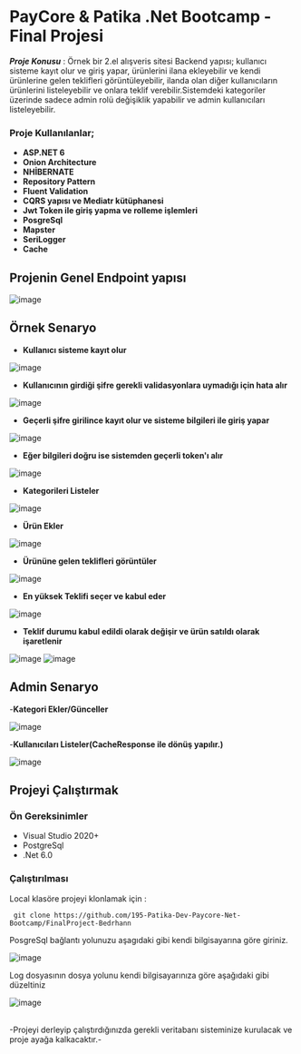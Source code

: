 # PayCore & Patika .Net Bootcamp - Final Projesi
***Proje Konusu*** : Örnek bir 2.el alışveris sitesi Backend yapısı; kullanıcı sisteme kayıt olur ve giriş yapar, ürünlerini ilana ekleyebilir ve kendi ürünlerine gelen teklifleri görüntüleyebilir, ilanda olan diğer kullanıcıların ürünlerini listeleyebilir ve onlara teklif verebilir.Sistemdeki kategoriler üzerinde sadece admin rolü değişiklik yapabilir ve admin kullanıcıları listeleyebilir.
### Proje Kullanılanlar; 
* **ASP.NET 6** 
* **Onion Architecture**
* **NHİBERNATE**
* **Repository Pattern**
* **Fluent Validation**
* **CQRS yapısı ve Mediatr kütüphanesi**
* **Jwt Token ile giriş yapma ve rolleme işlemleri**
* **PosgreSql**
* **Mapster**
* **SeriLogger**
* **Cache**
 
## Projenin Genel Endpoint yapısı
![image](https://user-images.githubusercontent.com/99317183/191699969-451895c7-f388-46f2-8240-f40ade606318.png)

## Örnek Senaryo
- **Kullanıcı sisteme kayıt olur**

![image](https://user-images.githubusercontent.com/99317183/191675784-899c805f-59d7-43de-bd15-5177f9170ac5.png)

- **Kullanıcının girdiği şifre gerekli validasyonlara uymadığı için hata alır**

![image](https://user-images.githubusercontent.com/99317183/191675901-4e02e158-91bb-4d38-901a-5a946b723971.png)

- **Geçerli şifre girilince kayıt olur ve sisteme bilgileri ile giriş yapar**

![image](https://user-images.githubusercontent.com/99317183/191676223-e54e99e4-4ff2-4c65-90e1-ba645c31797a.png)

- **Eğer bilgileri doğru ise sistemden geçerli token'ı alır**

![image](https://user-images.githubusercontent.com/99317183/191676486-edab7360-d764-49b6-919e-03b492d1d264.png)

- **Kategorileri Listeler**

![image](https://user-images.githubusercontent.com/99317183/191678159-77d376ad-4121-4ef8-b036-fb8d3d184fd7.png)

- **Ürün Ekler**

![image](https://user-images.githubusercontent.com/99317183/191682489-0a1d7746-e50e-44e8-8538-29758b039378.png)

- **Ürününe gelen teklifleri görüntüler**

![image](https://user-images.githubusercontent.com/99317183/191683007-e1991b0f-73ea-4f9f-9ff9-9263bc87b634.png)

- **En yüksek Teklifi seçer ve kabul eder**

![image](https://user-images.githubusercontent.com/99317183/191684311-49b5e74f-5750-4faa-830f-5ee2333c0c76.png)

- **Teklif durumu kabul edildi olarak değişir ve ürün satıldı olarak işaretlenir**

![image](https://user-images.githubusercontent.com/99317183/191686809-b942699b-6e25-4263-ad79-fa4c1ab8385b.png)
![image](https://user-images.githubusercontent.com/99317183/191684627-77edfcdc-5d4b-4fa9-92ef-618e1798c807.png)


## Admin Senaryo

-**Kategori Ekler/Günceller**

![image](https://user-images.githubusercontent.com/99317183/191698122-2883d05c-8853-4136-935a-536090a8db5d.png)

-**Kullanıcıları Listeler(CacheResponse ile dönüş yapılır.)**

![image](https://user-images.githubusercontent.com/99317183/191700904-a5e4c547-a736-46ed-b838-c92091a5e604.png)




## Projeyi Çalıştırmak

### Ön Gereksinimler
* Visual Studio 2020+
* PostgreSql
* .Net 6.0

### Çalıştırılması
Local klasöre projeyi klonlamak için :
```
 git clone https://github.com/195-Patika-Dev-Paycore-Net-Bootcamp/FinalProject-Bedrhann
```
PosgreSql bağlantı yolunuzu aşagıdaki gibi kendi bilgisayarına göre giriniz.

 ![image](https://user-images.githubusercontent.com/99317183/191688309-1b5d2036-7ad4-4668-95e4-7b5859f7d3c9.png)

Log dosyasının dosya yolunu kendi bilgisayarınıza göre  aşağıdaki gibi düzeltiniz

![image](https://user-images.githubusercontent.com/99317183/191688626-ac0dfb2d-c9d1-4263-84b1-ba71100c99f0.png)

<br/>
-Projeyi derleyip çalıştırdığınızda gerekli veritabanı sisteminize kurulacak ve proje ayağa kalkacaktır.-
